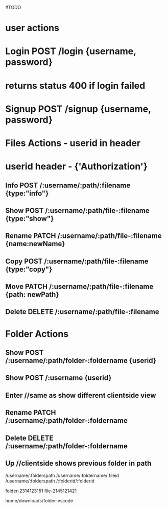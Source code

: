 #TODO

# user actions

# Login POST /login {username, password}

# returns status 400 if login failed

# Signup POST /signup {username, password}

# Files Actions - userid in header

# userid header - {'Authorization'}

## Info POST /:username/:path/:filename {type:"info"}

## Show POST /:username/:path/file-:filename {type:"show"}

## Rename PATCH /:username/:path/file-:filename {name:newName}

## Copy POST /:username/:path/file-:filename {type:"copy"}

## Move PATCH /:username/:path/file-:filename {path: newPath}

## Delete DELETE /:username/:path/file-:filename

# Folder Actions

## Show POST /:username/:path/folder-:foldername {userid}

## Show POST /:username {userid}

## Enter //same as show different clientside view

## Rename PATCH /:username/:path/folder-:foldername

## Delete DELETE /:username/:path/folder-:foldername

## Up //clientside shows previous folder in path

/username/:folderspath
/username/:foldername/:fileid
/username/:folderspath
/:folderid/:folderid

folder-2314123151
file-2145121421

home/downloads/folder-vscode
